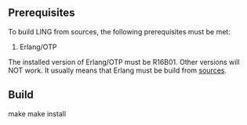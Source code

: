 
## Prerequisites

To build LING from sources, the following prerequisites must be met:

1. Erlang/OTP

The installed version of Erlang/OTP must be R16B01. Other versions will NOT
work. It usually means that Erlang must be build from
[sources](http://erlang.org).

## Build

make
make install


